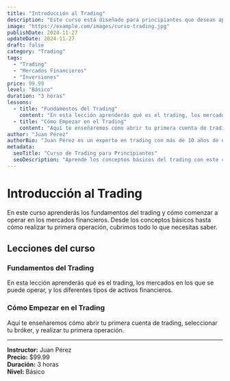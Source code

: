 ```yaml
---
title: "Introducción al Trading"
description: "Este curso está diseñado para principiantes que desean aprender los conceptos básicos del trading y cómo comenzar a operar en los mercados financieros."
image: "https://example.com/images/curso-trading.jpg"
publishDate: 2024-11-27
updateDate: 2024-11-27
draft: false
category: "Trading"
tags:
  - "Trading"
  - "Mercados Financieros"
  - "Inversiones"
price: 99.99
level: "Básico"
duration: "3 horas"
lessons:
  - title: "Fundamentos del Trading"
    content: "En esta lección aprenderás qué es el trading, los mercados en los que se puede operar, y los diferentes tipos de activos financieros."
  - title: "Cómo Empezar en el Trading"
    content: "Aquí te enseñaremos cómo abrir tu primera cuenta de trading, seleccionar tu bróker, y realizar tu primera operación."
author: "Juan Pérez"
authorBio: "Juan Pérez es un experto en trading con más de 10 años de experiencia en los mercados financieros. Ha ayudado a miles de personas a comenzar sus carreras de trading."
metadata:
  seoTitle: "Curso de Trading para Principiantes"
  seoDescription: "Aprende los conceptos básicos del trading con este curso diseñado para principiantes. Comienza a operar en los mercados financieros."
---
```


# Introducción al Trading

En este curso aprenderás los fundamentos del trading y cómo comenzar a operar en los mercados financieros. Desde los conceptos básicos hasta cómo realizar tu primera operación, cubrimos todo lo que necesitas saber.

## Lecciones del curso

### Fundamentos del Trading
En esta lección aprenderás qué es el trading, los mercados en los que se puede operar, y los diferentes tipos de activos financieros.

### Cómo Empezar en el Trading
Aquí te enseñaremos cómo abrir tu primera cuenta de trading, seleccionar tu bróker, y realizar tu primera operación.

---

**Instructor:** Juan Pérez  
**Precio:** $99.99  
**Duración:** 3 horas  
**Nivel:** Básico

